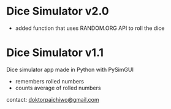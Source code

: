 # Dice Simulator v2.0
- added function that uses RANDOM.ORG API to roll the dice

# Dice Simulator v1.1
Dice simulator app made in Python with PySimGUI

- remembers rolled numbers
- counts average of rolled numbers

contact:
doktorpaichiwo@gmail.com

